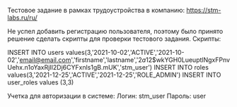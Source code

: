 Тестовое задание в рамках трудоустройства в компанию: https://stm-labs.ru/ru/

Не успел добавить регистрацию пользователя, поэтому было принято решение сделать скрипты для проверки тестового задания.
Скрипты:

INSERT INTO users values(3,'2021-10-02','ACTIVE','2021-10-02','email@email.com','firstname','lastname','$2a$12$wkYGH0LueuptlNgxFPnvUehx.n1oYaxRjII2Dj6CYFxnls1gB.mUK','stm_user')
INSERT INTO roles values(3,'2021-12-25','ACTIVE','2021-12-25','ROLE_ADMIN')
INSERT INTO user_roles values (3,3)

Учетка для авторизации в системе:
Логин: stm_user
Пароль: user
